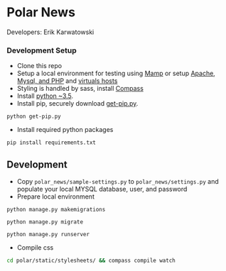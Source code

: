 # Polar News
Developers: Erik Karwatowski

### Development Setup
* Clone this repo
* Setup a local environment for testing using [Mamp](https://www.mamp.info/en/) or setup [Apache, Mysql, and PHP](https://coolestguidesontheplanet.com/get-apache-mysql-php-and-phpmyadmin-working-on-osx-10-11-el-capitan/) and [virtuals hosts](https://coolestguidesontheplanet.com/how-to-set-up-virtual-hosts-in-apache-on-mac-osx-10-11-el-capitan/)
* Styling is handled by sass, install [Compass](http://compass-style.org/install)
* Install [python ~3.5](https://www.python.org/downloads/).
* Install pip, securely download [get-pip.py](https://bootstrap.pypa.io/get-pip.py).
```
python get-pip.py
```
* Install required python packages
```
pip install requirements.txt
```

## Development
- Copy `polar_news/sample-settings.py` to `polar_news/settings.py` and populate your local MYSQL database, user, and password
- Prepare local environment
```
python manage.py makemigrations
```
```
python manage.py migrate
```
```
python manage.py runserver
```
- Compile css
```sh
cd polar/static/stylesheets/ && compass compile watch
```



